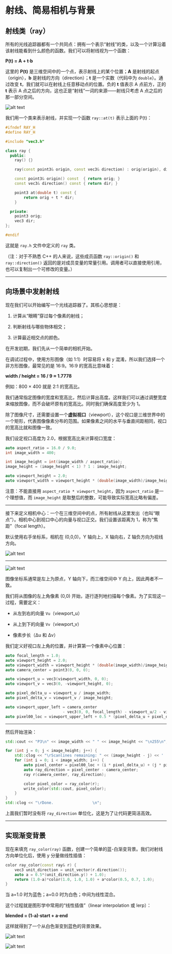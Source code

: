 # 射线、简易相机与背景

## 射线类（ray）

所有的光线追踪器都有一个共同点：拥有一个表示“射线”的类，以及一个计算沿着该射线能看到什么颜色的函数。我们可以将射线视为一个函数：

**P(t) = A + t·b**

这里的 **P(t)** 是三维空间中的一个点，表示射线上的某个位置；**A** 是射线的起点（origin），**b** 是射线的方向（direction）；**t** 是一个实数（代码中为 `double`）。通过改变 **t**，我们就可以在射线上任意移动点的位置。负的 **t** 值表示 A 点前方，正的 **t** 表示 A 点之后的方向，这也正是“射线”一词的来源——射线只考虑 A 点之后的那一部分空间。

![alt text](image.png)

我们用一个类来表示射线，并实现一个函数 `ray::at(t)` 表示上面的 P(t)：

```cpp
#ifndef RAY_H
#define RAY_H

#include "vec3.h"

class ray {
  public:
    ray() {}

    ray(const point3& origin, const vec3& direction) : orig(origin), dir(direction) {}

    const point3& origin() const  { return orig; }
    const vec3& direction() const { return dir; }

    point3 at(double t) const {
        return orig + t * dir;
    }

  private:
    point3 orig;
    vec3 dir;
};

#endif
```

这就是 `ray.h` 文件中定义的 `ray` 类。

（注：对于不熟悉 C++ 的人来说，这些成员函数 `ray::origin()` 和 `ray::direction()` 返回的是对成员变量的常量引用。调用者可以直接使用引用，也可以复制出一个可修改的变量。）

* * *

## 向场景中发射射线

现在我们可以开始编写一个光线追踪器了。其核心思想是：

1. 计算从“眼睛”穿过每个像素的射线；
    
2. 判断射线与哪些物体相交；
    
3. 计算最近相交点的颜色。
    

在开发初期，我们先从一个简单的相机开始。

在调试过程中，使用方形图像（如 1:1）时容易将 x 和 y 混淆，所以我们选择一个非方形图像，最常见的是 16:9。16:9 的宽高比意味着：

**width / height = 16 / 9 ≈ 1.7778**

例如：800 × 400 就是 2:1 的宽高比。

我们通常指定图像的宽度和宽高比，然后计算出高度。这样我们可以通过调整宽度来缩放图像，而不会破坏原有的宽高比。同时我们确保高度至少为 1。

除了图像尺寸，还需要设置一个**虚拟视口**（viewport），这个视口是三维世界中的一个矩形，代表图像像素分布的范围。如果像素之间的水平与垂直间距相同，视口的宽高比就和图像一致。

我们设定视口高度为 2.0，根据宽高比来计算视口宽度：

```cpp
auto aspect_ratio = 16.0 / 9.0;
int image_width = 400;

int image_height = int(image_width / aspect_ratio);
image_height = (image_height < 1) ? 1 : image_height;

auto viewport_height = 2.0;
auto viewport_width = viewport_height * (double(image_width)/image_height);
```

注意：不能直接用 `aspect_ratio * viewport_height`，因为 `aspect_ratio` 是一个理想值，而 `image_height` 是取整后的整数，可能导致实际宽高比略有偏差。

* * *

接下来定义相机中心：一个在三维空间中的点，所有射线从这里发出（也叫“眼点”）。相机中心到视口中心的向量与视口正交。我们设置该距离为 1，称为“焦距”（focal length）。

默认使用右手坐标系，相机在 (0,0,0)，Y 轴向上，X 轴向右，Z 轴负方向为视线方向。

![alt text](image-1.png)

* * *

![alt text](image-2.png)

图像坐标系通常是左上为原点，Y 轴向下，而三维空间中 Y 向上，因此两者不一致。

我们将从图像的左上角像素 (0,0) 开始，逐行逐列地扫描每个像素。为了实现这一过程，需要定义：

* 从左到右的向量 `Vu`（viewport_u）
    
* 从上到下的向量 `Vv`（viewport_v）
    
* 像素步长（Δu 和 Δv）
    

我们定义好视口左上角的位置，并计算第一个像素中心位置：

```cpp
auto focal_length = 1.0;
auto viewport_height = 2.0;
auto viewport_width = viewport_height * (double(image_width)/image_height);
auto camera_center = point3(0, 0, 0);

auto viewport_u = vec3(viewport_width, 0, 0);
auto viewport_v = vec3(0, -viewport_height, 0);

auto pixel_delta_u = viewport_u / image_width;
auto pixel_delta_v = viewport_v / image_height;

auto viewport_upper_left = camera_center
                         - vec3(0, 0, focal_length) - viewport_u/2 - viewport_v/2;
auto pixel00_loc = viewport_upper_left + 0.5 * (pixel_delta_u + pixel_delta_v);
```

* * *

然后开始渲染：

```cpp
std::cout << "P3\n" << image_width << " " << image_height << "\n255\n";

for (int j = 0; j < image_height; j++) {
    std::clog << "\rScanlines remaining: " << (image_height - j) << ' ' << std::flush;
    for (int i = 0; i < image_width; i++) {
        auto pixel_center = pixel00_loc + (i * pixel_delta_u) + (j * pixel_delta_v);
        auto ray_direction = pixel_center - camera_center;
        ray r(camera_center, ray_direction);

        color pixel_color = ray_color(r);
        write_color(std::cout, pixel_color);
    }
}
std::clog << "\rDone.                 \n";
```

上面我们暂时没有将 `ray_direction` 单位化，这是为了让代码更简洁高效。

* * *

## 实现渐变背景

现在来填充 `ray_color(ray)` 函数，创建一个简单的蓝-白渐变背景。我们对射线方向单位化后，使用 y 分量做线性插值：

```cpp
color ray_color(const ray& r) {
    vec3 unit_direction = unit_vector(r.direction());
    auto a = 0.5*(unit_direction.y() + 1.0);
    return (1.0-a)*color(1.0, 1.0, 1.0) + a*color(0.5, 0.7, 1.0);
}
```

当 a=1.0 时为蓝色；a=0.0 时为白色；中间为线性混合。

这个过程就是图形学中常用的“线性插值”（linear interpolation 或 lerp）：

**blended = (1-a)·start + a·end**

这样就得到了一个从白色渐变到蓝色的背景效果。

![alt text](image-3.png)


![alt text](image-4.png)

